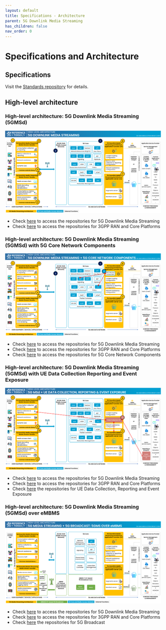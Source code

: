 ```yaml
---
layout: default
title: Specifications - Architecture
parent: 5G Downlink Media Streaming
has_children: false
nav_order: 0
---
```


# Specifications and Architecture

## Specifications
Visit the [Standards repository](https://5g-mag.github.io/Standards/pages/5g-media-streaming.html) for details.

## High-level architecture

### High-level architecture: 5G Downlink Media Streaming (5GMSd)

<img src="../../assets/images/projects/5gms_diagram.png">

 * Check [here](.repositories.html) to access the repositories for 5G Downlink Media Streaming
 * Check [here](../3gpp-ran-and-core-platforms/repositories.html) to access the repositories for 3GPP RAN and Core Platforms

### High-level architecture: 5G Downlink Media Streaming (5GMSd) with 5G Core Network Components

<img src="../../assets/images/projects/5gms_5gc_diagram.png">

 * Check [here](.repositories.html) to access the repositories for 5G Downlink Media Streaming
 * Check [here](../3gpp-ran-and-core-platforms/repositories.html) to access the repositories for 3GPP RAN and Core Platforms
 * Check [here](../5g-core-network-components/repositories.html) to access the repositories for 5G Core Network Components

### High-level architecture: 5G Downlink Media Streaming (5GMSd) with UE Data Collection Reporting and Event Exposure

<img src="../../assets/images/projects/5gms_uedc_diagram.png">

 * Check [here](.repositories.html) to access the repositories for 5G Downlink Media Streaming
 * Check [here](../3gpp-ran-and-core-platforms/repositories.html) to access the repositories for 3GPP RAN and Core Platforms
 * Check [here](../ue-data-collection-reporting-exposure/repositories.html) the repositories for UE Data Collection, Reporting and Event Exposure

### High-level architecture: 5G Downlink Media Streaming (5GMSd) over eMBMS

<img src="../../assets/images/projects/5gms_5gbc_diagram.png">

 * Check [here](.repositories.html) to access the repositories for 5G Downlink Media Streaming
 * Check [here](../3gpp-ran-and-core-platforms/repositories.html) to access the repositories for 3GPP RAN and Core Platforms
 * Check [here](../lte-based-5g-broadcast/repositories.html) the repositories for 5G Broadcast
